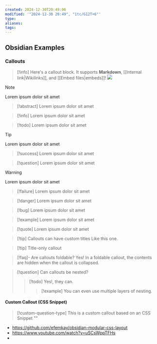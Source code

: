 ```yaml
---
created: 2024-12-30T20:49:06
modified: '"2024-12-30 20:49", "1tc/G12T+6"'
type: 
aliases: 
tags: 
---
```




## Obsidian Examples

### Callouts

> [!info]
> Here's a callout block.
> It supports **Markdown**, [[Internal link|Wikilinks]], and [[Embed files|embeds]]!
>![](Pasted%20image%2020240529070218.png)

> [!note]
> Lorem ipsum dolor sit amet

> [!abstract]
> Lorem ipsum dolor sit amet

> [!info]
> Lorem ipsum dolor sit amet

> [!todo]
> Lorem ipsum dolor sit amet

> [!tip]
> Lorem ipsum dolor sit amet

> [!success]
> Lorem ipsum dolor sit amet

> [!question]
> Lorem ipsum dolor sit amet

> [!warning]
> Lorem ipsum dolor sit amet

> [!failure]
> Lorem ipsum dolor sit amet

> [!danger]
> Lorem ipsum dolor sit amet

> [!bug]
> Lorem ipsum dolor sit amet

> [!example]
> Lorem ipsum dolor sit amet

> [!quote]
> Lorem ipsum dolor sit amet


> [!tip] Callouts can have custom titles
> Like this one.

> [!tip] Title-only callout


> [!faq]- Are callouts foldable?
> Yes! In a foldable callout, the contents are hidden when the callout is collapsed.

> [!question] Can callouts be nested?
> > [!todo] Yes!, they can.
> > > [!example]  You can even use multiple layers of nesting.

#### Custom Callout (CSS Snippet)

> [!custom-question-type]
> This is a custom callout based on an CSS Snippet ""


- https://github.com/efemkay/obsidian-modular-css-layout
- https://www.youtube.com/watch?v=uSCsWppTFHs
- 
